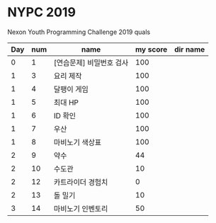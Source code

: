 # NYPC 2019
Nexon Youth Programming Challenge 2019 quals


| Day | num | name | my score | dir name |
| --- | --- | --- | --- | --- |
| 0 | 1 | [연습문제] 비밀번호 검사 | 100 | |
| 1 | 3 | 요리 제작 | 100 | |
| 1 | 4 | 달팽이 게임 | 100 | |
| 1 | 5 | 최대 HP | 100 | |
| 1 | 6 | ID 확인 | 100 | |
| 1 | 7 | 우산 | 100 | |
| 1 | 8 | 마비노기 색상표 | 100 | |
| 2 | 9 | 약수 | 44 | |
| 2 | 10 | 수도관 | 10 | |
| 2 | 12 | 카트라이더 경험치 | 0 | |
| 2 | 13 | 돌 밀기 | 10 | |
| 3 | 14 | 마비노기 인벤토리 | 50 | |

